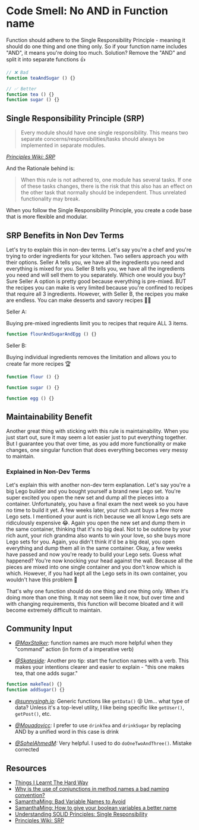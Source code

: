 # Code Smell: No AND in Function name

Function should adhere to the Single Responsibility Principle - meaning it should do one thing and one thing only. So if your function name includes "AND", it means you're doing too much. Solution? Remove the "AND" and split it into separate functions 👍

```javascript
// ❌ Bad
function teaAndSugar () {}

// ✅ Better
function tea () {}
function sugar () {}
```

## Single Responsibility Principle (SRP)

> Every module should have one single responsibility. This means two separate concerns/responsibilities/tasks should always be implemented in separate modules.

_[Principles Wiki: SRP](http://www.principles-wiki.net/principles:single_responsibility_principle)_

And the Rationale behind is:

> When this rule is not adhered to, one module has several tasks. If one of these tasks changes, there is the risk that this also has an effect on the other task that normally should be independent. Thus unrelated functionality may break.

When you follow the Single Responsibility Principle, you create a code base that is more flexible and modular.

## SRP Benefits in Non Dev Terms

Let's try to explain this in non-dev terms. Let's say you're a chef and you're trying to order ingredients for your kitchen. Two sellers approach you with their options. Seller A tells you, we have all the ingredients you need and everything is mixed for you. Seller B tells you, we have all the ingredients you need and will sell them to you separately. Which one would you buy? Sure Seller A option is pretty good because everything is pre-mixed. BUT the recipes you can make is very limited because you're confined to recipes that require all 3 ingredients. However, with Seller B, the recipes you make are endless. You can make desserts and savory recipes 👩‍🍳

Seller A:

Buying pre-mixed ingredients limit you to recipes that require ALL 3 items.

```javascript
function flourAndSugarAndEgg () {}
```

Seller B:

Buying individual ingredients removes the limitation and allows you to create far more recipes 🏆

```javascript
function flour () {}

function sugar () {}

function egg () {}
```

## Maintainability Benefit

Another great thing with sticking with this rule is maintainability. When you just start out, sure it may seem a lot easier just to put everything together. But I guarantee you that over time, as you add more functionality or make changes, one singular function that does everything becomes very messy to maintain.

### Explained in Non-Dev Terms

Let's explain this with another non-dev term explanation. Let's say you're a big Lego builder and you bought yourself a brand new Lego set. You're super excited you open the new set and dump all the pieces into a container. Unfortunately, you have a final exam the next week so you have no time to build it yet. A few weeks later, your rich aunt buys a few more Lego sets. I mentioned your aunt is rich because we all know Lego sets are ridiculously expensive 😂. Again you open the new set and dump them in the same container, thinking that it's no big deal. Not to be outdone by your rich aunt, your rich grandma also wants to win your love, so she buys more Lego sets for you. Again, you didn't think it'd be a big deal, you open everything and dump them all in the same container. Okay, a few weeks have passed and now you're ready to build your Lego sets. Guess what happened? You're now knocking your head against the wall. Because all the pieces are mixed into one single container and you don't know which is which. However, if you had kept all the Lego sets in its own container, you wouldn't have this problem 💩

That's why one function should do one thing and one thing only. When it's doing more than one thing. It may not seem like it now, but over time and with changing requirements, this function will become bloated and it will become extremely difficult to maintain.

## Community Input

- _[@MaxStalker](https://twitter.com/samantha_ming/status/1204431457843761154):_ function names are much more helpful when they "command" action (in form of a imperative verb)

- _[@Skateside](https://twitter.com/Skateside/status/1142508099753975809):_ Another pro tip: start the function names with a verb. This makes your intentions clearer and easier to explain - "this one makes tea, that one adds sugar."

```javascript
function makeTea() {}
function addSugar() {}
```

- _[@sunnysingh.io](https://www.instagram.com/sunnysingh.io/):_ Generic functions like `getData()` 😝 Um... what type of data? Unless it's a top-level utility, I like being specific like `getUser()`, `getPost()`, etc.

- _[@Mouadovicc](https://twitter.com/Mouadovicc/status/1142524184997838848):_ I prefer to use `drinkTea` and `drinkSugar` by replacing AND by a unified word in this case is drink

- _[@SohelAhmedM](https://twitter.com/samantha_ming/status/1204431457843761154):_ Very helpful. I used to do `doOneTwoAndThree()`. Mistake corrected

## Resources

- [Things I Learnt The Hard Way](https://blog.juliobiason.net/thoughts/things-i-learnt-the-hard-way/)
- [Why is the use of conjunctions in method names a bad naming convention? ](https://softwareengineering.stackexchange.com/questions/255669/why-is-the-use-of-conjunctions-in-method-names-a-bad-naming-convention)
- [SamanthaMing: Bad Variable Names to Avoid](https://www.samanthaming.com/tidbits/36-bad-variable-names-to-avoid)
- [SamanthaMing: How to give your boolean variables a better name](https://www.samanthaming.com/tidbits/34-better-boolean-variable-names)
- [Understanding SOLID Principles: Single Responsibility](https://codeburst.io/understanding-solid-principles-single-responsibility-b7c7ec0bf80)
- [Principles Wiki: SRP](http://www.principles-wiki.net/principles:single_responsibility_principle)
